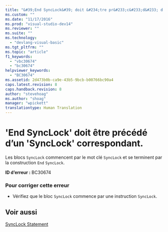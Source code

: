 ```yaml
---
title: "&#39;End SyncLock&#39; doit &#234;tre pr&#233;c&#233;d&#233; d’un &#39;SyncLock&#39; correspondant. | Microsoft Docs"
ms.custom: ""
ms.date: "11/17/2016"
ms.prod: "visual-studio-dev14"
ms.reviewer: ""
ms.suite: ""
ms.technology: 
  - "devlang-visual-basic"
ms.tgt_pltfrm: ""
ms.topic: "article"
f1_keywords: 
  - "vbc30674"
  - "bc30674"
helpviewer_keywords: 
  - "BC30674"
ms.assetid: 2d473b0b-ca9e-43b5-9bcb-b00766bc90a4
caps.latest.revision: 8
caps.handback.revision: 8
author: "stevehoag"
ms.author: "shoag"
manager: "wpickett"
translationtype: Human Translation
---
```

# &#39;End SyncLock&#39; doit &#234;tre pr&#233;c&#233;d&#233; d’un &#39;SyncLock&#39; correspondant.
Les blocs `SyncLock` commencent par le mot clé `SyncLock` et se terminent par la construction `End` `SyncLock`.  
  
 **ID d’erreur :** BC30674  
  
### Pour corriger cette erreur  
  
-   Vérifiez que le bloc `SyncLock` commence par une instruction `SyncLock`.  
  
## Voir aussi  
 [SyncLock Statement](../../visual-basic/language-reference/statements/synclock-statement.md)
